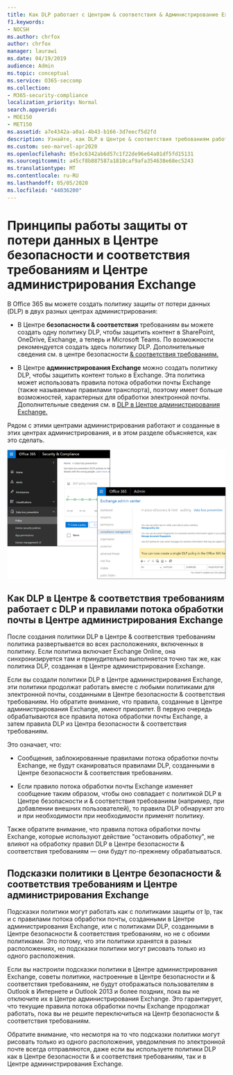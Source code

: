 ```yaml
---
title: Как DLP работает с Центром & соответствия & Администрирование Exchange
f1.keywords:
- NOCSH
ms.author: chrfox
author: chrfox
manager: laurawi
ms.date: 04/19/2019
audience: Admin
ms.topic: conceptual
ms.service: O365-seccomp
ms.collection:
- M365-security-compliance
localization_priority: Normal
search.appverid:
- MOE150
- MET150
ms.assetid: a7e4342a-a0a1-4b43-b166-3d7eecf5d2fd
description: Узнайте, как DLP в Центре & соответствия требованиям работает с DLP и правилами потока обработки почты (правилами транспорта) в Центре администрирования Exchange.
ms.custom: seo-marvel-apr2020
ms.openlocfilehash: 05e3c6342ab6d57c1f22de96e64a01df5fd15131
ms.sourcegitcommit: a45cf8b887587a1810caf9afa354638e68ec5243
ms.translationtype: MT
ms.contentlocale: ru-RU
ms.lasthandoff: 05/05/2020
ms.locfileid: "44036200"
---
```

# <a name="how-dlp-works-between-the-security--compliance-center-and-exchange-admin-center"></a>Принципы работы защиты от потери данных в Центре безопасности и соответствия требованиям и Центре администрирования Exchange

В Office 365 вы можете создать политику защиты от потери данных (DLP) в двух разных центрах администрирования:
  
- В Центре **безопасности & соответствия** требованиям вы можете создать одну политику DLP, чтобы защитить контент в SharePoint, OneDrive, Exchange, а теперь и Microsoft Teams. По возможности рекомендуется создать здесь политику DLP. Дополнительные сведения см. в центре безопасности [& соответствия требованиям.](data-loss-prevention-policies.md)
    
- В Центре **администрирования Exchange** можно создать политику DLP, чтобы защитить контент только в Exchange. Эта политика может использовать правила потока обработки почты Exchange (также называемые правилами транспорта), поэтому имеет больше возможностей, характерных для обработки электронной почты. Дополнительные сведения см. в [DLP в Центре администрирования Exchange.](https://go.microsoft.com/fwlink/?linkid=852311)
    
Рядом с этими центрами администрирования работают и созданные в этих центрах администрирования, и в этом разделе объясняется, как это сделать.
  
![Страницы DLP в Центре безопасности и соответствия требованиям и Центре администрирования Exchange](../media/d3eaa7e7-3b16-457b-bd9c-26707f7b584f.png)
  
## <a name="how-dlp-in-the-security--compliance-center-works-with-dlp-and-mail-flow-rules-in-the-exchange-admin-center"></a>Как DLP в Центре & соответствия требованиям работает с DLP и правилами потока обработки почты в Центре администрирования Exchange

После создания политики DLP в Центре & соответствия требованиям политика развертывается во всех расположениях, включенных в политику. Если политика включает Exchange Online, она синхронизируется там и принудительно выполняется точно так же, как политика DLP, созданная в Центре администрирования Exchange. 
  
Если вы создали политики DLP в Центре администрирования Exchange, эти политики продолжат работать вместе с любыми политиками для электронной почты, созданными в Центре безопасности & соответствия требованиям. Но обратите внимание, что правила, созданные в Центре администрирования Exchange, имеют приоритет. В первую очередь обрабатываются все правила потока обработки почты Exchange, а затем правила DLP из Центра безопасности & соответствия требованиям.
  
Это означает, что:
  
- Сообщения, заблокированные правилами потока обработки почты Exchange, не будут сканироваться правилами DLP, созданными в Центре безопасности & соответствия требованиям.
    
- Если правило потока обработки почты Exchange изменяет сообщение таким образом, чтобы оно совпадает с политикой DLP в Центре безопасности и & соответствия требованиям (например, при добавлении внешних пользователей), то правила DLP обнаружят это и при необходимости при необходимости применят политику.
    
Также обратите внимание, что правила потока обработки почты Exchange, которые используют действие "остановить обработку", не влияют на обработку правил DLP в Центре безопасности & соответствия требованиям — они будут по-прежнему обрабатываться.
  
## <a name="policy-tips-in-the-security--compliance-center-vs-the-exchange-admin-center"></a>Подсказки политики в Центре безопасности & соответствия требованиям и Центре администрирования Exchange

Подсказки политики могут работать как с политиками защиты от lp, так и с правилами потока обработки почты, созданными в Центре администрирования Exchange, или с политиками DLP, созданными в Центре безопасности & соответствия требованиям, но не с обоими политиками. Это потому, что эти политики хранятся в разных расположениях, но подсказки политики могут рисовать только из одного расположения.
  
Если вы настроили подсказки политики в Центре администрирования Exchange, советы политики, настроенные в Центре безопасности и & соответствия требованиям, не будут отображаться пользователям в Outlook в Интернете и Outlook 2013 и более поздних, пока вы не отключите их в Центре администрирования Exchange. Это гарантирует, что текущие правила потока обработки почты Exchange продолжат работать, пока вы не решите переключиться на Центр безопасности & соответствия требованиям.
  
Обратите внимание, что несмотря на то что подсказки политики могут рисовать только из одного расположения, уведомления по электронной почте всегда отправляются, даже если вы используете политики DLP как в Центре безопасности & и соответствия требованиям, так и в Центре администрирования Exchange.
  

